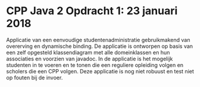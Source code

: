 # CPP Java 2 Opdracht 1: 23 januari 2018

Applicatie van een eenvoudige studentenadministratie gebruikmakend van overerving en dynamische binding.
De applicatie is ontworpen op basis van een zelf opgesteld klassendiagram met alle domeinklassen en hun associaties en 
voorzien van javadoc.
In de applicatie is het mogelijk studenten in te voeren en te tonen die een reguliere opleiding volgen en 
scholers die een CPP volgen. Deze applicatie is nog niet robuust en test niet op fouten bij de invoer.
